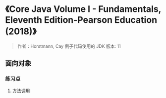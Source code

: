# 《Core Java Volume I - Fundamentals, Eleventh Edition-Pearson Education (2018)》

> 作者：Horstmann, Cay
> 例子代码使用的 JDK 版本: 11 
## 面向对象
### 练习点
1. 方法调用